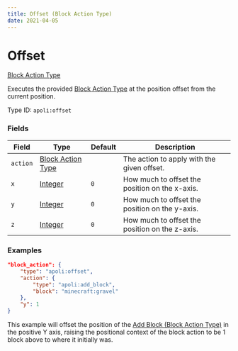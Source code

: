 ```yaml
---
title: Offset (Block Action Type)
date: 2021-04-05
---
```


# Offset

[Block Action Type](../block_action_types.md)

Executes the provided [Block Action Type](../block_action_types.md) at the position offset from the current position.

Type ID: `apoli:offset`


### Fields

Field  | Type | Default | Description
-------|------|---------|-------------
`action` | [Block Action Type](../block_action_types.md) | | The action to apply with the given offset.
`x` | [Integer](../data_types/integer.md) | `0` | How much to offset the position on the x-axis.
`y` | [Integer](../data_types/integer.md) | `0` | How much to offset the position on the y-axis.
`z` | [Integer](../data_types/integer.md) | `0` | How much to offset the position on the z-axis.


### Examples

```json
"block_action": {
    "type": "apoli:offset",
    "action": {
        "type": "apoli:add_block",
        "block": "minecraft:gravel"
    },
    "y": 1
}
```

This example will offset the position of the [Add Block (Block Action Type)](../block_action_types/add_block.md) in the positive Y axis, raising the positional context of the block action to be 1 block above to where it initially was.
